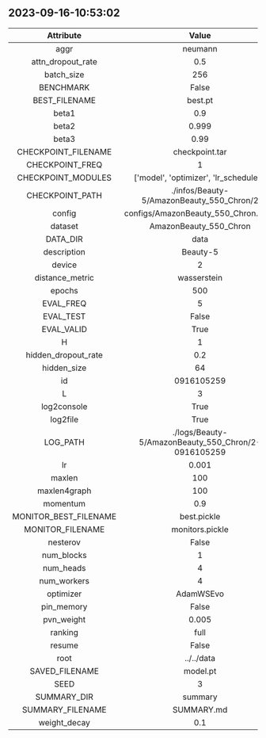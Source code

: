 
## 2023-09-16-10:53:02 


|  Attribute   |   Value   |
| :-------------: | :-----------: |
|  aggr  |   neumann    |
|  attn_dropout_rate  |   0.5    |
|  batch_size  |   256    |
|  BENCHMARK  |   False    |
|  BEST_FILENAME  |   best.pt    |
|  beta1  |   0.9    |
|  beta2  |   0.999    |
|  beta3  |   0.99    |
|  CHECKPOINT_FILENAME  |   checkpoint.tar    |
|  CHECKPOINT_FREQ  |   1    |
|  CHECKPOINT_MODULES  |   ['model', 'optimizer', 'lr_scheduler']    |
|  CHECKPOINT_PATH  |   ./infos/Beauty-5/AmazonBeauty_550_Chron/2    |
|  config  |   configs/AmazonBeauty_550_Chron.yaml    |
|  dataset  |   AmazonBeauty_550_Chron    |
|  DATA_DIR  |   data    |
|  description  |   Beauty-5    |
|  device  |   2    |
|  distance_metric  |   wasserstein    |
|  epochs  |   500    |
|  EVAL_FREQ  |   5    |
|  EVAL_TEST  |   False    |
|  EVAL_VALID  |   True    |
|  H  |   1    |
|  hidden_dropout_rate  |   0.2    |
|  hidden_size  |   64    |
|  id  |   0916105259    |
|  L  |   3    |
|  log2console  |   True    |
|  log2file  |   True    |
|  LOG_PATH  |   ./logs/Beauty-5/AmazonBeauty_550_Chron/2-0916105259    |
|  lr  |   0.001    |
|  maxlen  |   100    |
|  maxlen4graph  |   100    |
|  momentum  |   0.9    |
|  MONITOR_BEST_FILENAME  |   best.pickle    |
|  MONITOR_FILENAME  |   monitors.pickle    |
|  nesterov  |   False    |
|  num_blocks  |   1    |
|  num_heads  |   4    |
|  num_workers  |   4    |
|  optimizer  |   AdamWSEvo    |
|  pin_memory  |   False    |
|  pvn_weight  |   0.005    |
|  ranking  |   full    |
|  resume  |   False    |
|  root  |   ../../data    |
|  SAVED_FILENAME  |   model.pt    |
|  SEED  |   3    |
|  SUMMARY_DIR  |   summary    |
|  SUMMARY_FILENAME  |   SUMMARY.md    |
|  weight_decay  |   0.1    |
